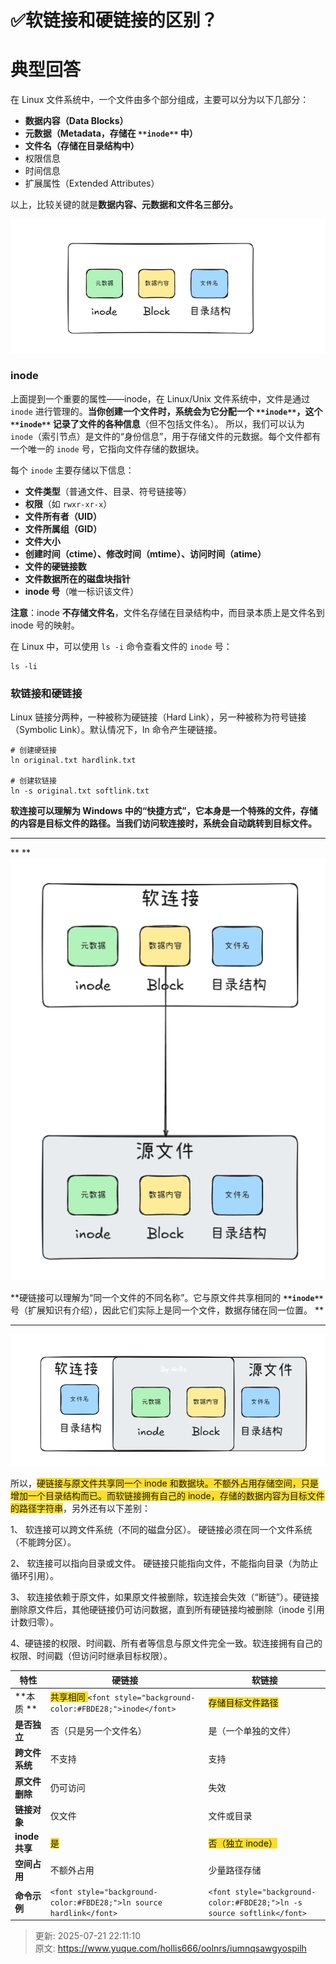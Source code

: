 # ✅软链接和硬链接的区别？

# 典型回答


在 Linux 文件系统中，一个文件由多个部分组成，主要可以分为以下几部分：

+ **数据内容（Data Blocks）**
+ **元数据（Metadata，存储在 **`**inode**`** 中）**
+ **文件名（存储在目录结构中）**
+ 权限信息
+ 时间信息
+ 扩展属性（Extended Attributes）



以上，比较关键的就是**数据内容、元数据和文件名三部分。**

![1740906254846-f0560562-c6d9-4d8c-94ff-f8f24e51fd3d.png](./img/GeLFWGt27XVbUW2S/1740906254846-f0560562-c6d9-4d8c-94ff-f8f24e51fd3d-931210.png)



### inode


上面提到一个重要的属性——inode，在 Linux/Unix 文件系统中，文件是通过 `inode` 进行管理的。**当你创建一个文件时，系统会为它分配一个 **`**inode**`**，这个 **`**inode**`** 记录了文件的各种信息**（但不包括文件名）。  所以，我们可以认为`inode`（索引节点）是文件的“身份信息”，用于存储文件的元数据。每个文件都有一个唯一的 `inode` 号，它指向文件存储的数据块。  



每个 `inode` 主要存储以下信息：

+ **文件类型**（普通文件、目录、符号链接等）
+ **权限**（如 `rwxr-xr-x`）
+ **文件所有者（UID）**
+ **文件所属组（GID）**
+ **文件大小**
+ **创建时间（ctime）、修改时间（mtime）、访问时间（atime）**
+ **文件的硬链接数**
+ **文件数据所在的磁盘块指针**
+ **inode 号**（唯一标识该文件）

**注意**：inode **不存储文件名**，文件名存储在目录结构中，而目录本质上是文件名到 inode 号的映射。



在 Linux 中，可以使用 `ls -i` 命令查看文件的 `inode` 号：  



```plain
ls -li
```



### 软链接和硬链接


Linux 链接分两种，一种被称为硬链接（Hard Link），另一种被称为符号链接（Symbolic Link）。默认情况下，ln 命令产生硬链接。



```plain
# 创建硬链接
ln original.txt hardlink.txt

# 创建软链接
ln -s original.txt softlink.txt
```



**软连接可以理解为 Windows 中的“快捷方式”，它本身是一个特殊的文件，存储的内容是目标文件的路径。当我们访问软连接时，系统会自动跳转到目标文件。**

****

** **![1740907008400-90e69f7f-55b0-4835-9c38-94c56fe602f3.png](./img/GeLFWGt27XVbUW2S/1740907008400-90e69f7f-55b0-4835-9c38-94c56fe602f3-873962.png)



**硬链接可以理解为“同一个文件的不同名称”。它与原文件共享相同的 **`**inode**`** 号（扩展知识有介绍），因此它们实际上是同一个文件，数据存储在同一位置。  **

****

![1740906534436-ece69425-d68b-413a-92af-b5d7c5b05958.png](./img/GeLFWGt27XVbUW2S/1740906534436-ece69425-d68b-413a-92af-b5d7c5b05958-317282.png)

所以，<font style="background-color:#FBDE28;">硬链接与原文件共享同一个 inode 和数据块。不额外占用存储空间，只是增加一个目录结构而已。而软链接拥有自己的 inode，存储的数据内容为目标文件的路径字符串</font>，另外还有以下差别：



1、 软连接可以跨文件系统（不同的磁盘分区）。 硬链接必须在同一个文件系统（不能跨分区）。  

2、 软连接可以指向目录或文件。 硬链接只能指向文件，不能指向目录（为防止循环引用）。

3、 软连接依赖于原文件，如果原文件被删除，软连接会失效（“断链”）。硬链接删除原文件后，其他硬链接仍可访问数据，直到所有硬链接均被删除（inode 引用计数归零）。

4、硬链接的权限、时间戳、所有者等信息与原文件完全一致。软连接拥有自己的权限、时间戳（但访问时继承目标权限）。





| **特性** | **硬链接** | **软链接** |
| --- | --- | --- |
| **本质  ** | <font style="background-color:#FBDE28;">共享相同 </font>`<font style="background-color:#FBDE28;">inode</font>` | <font style="background-color:#FBDE28;">存储目标文件路径  </font> |
| **是否独立** | 否（只是另一个文件名） | 是（一个单独的文件） |
| **跨文件系统** | 不支持 | 支持 |
| **原文件删除** | 仍可访问 | 失效 |
| **链接对象** | 仅文件 | 文件或目录 |
| **inode 共享** | <font style="background-color:#FBDE28;">是</font> | <font style="background-color:#FBDE28;">否（独立 inode）</font> |
| **空间占用** | 不额外占用 | 少量路径存储 |
| **命令示例** | `<font style="background-color:#FBDE28;">ln source hardlink</font>` | `<font style="background-color:#FBDE28;">ln -s source softlink</font>` |


  
 



> 更新: 2025-07-21 22:11:10  
> 原文: <https://www.yuque.com/hollis666/oolnrs/iumnqsawgyospilh>